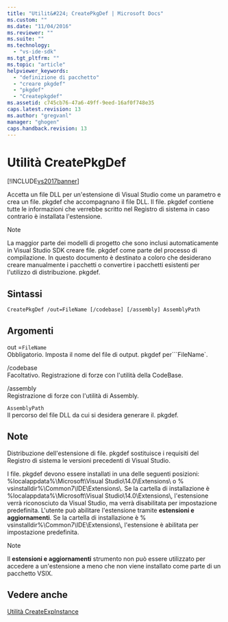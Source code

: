 ```yaml
---
title: "Utilit&#224; CreatePkgDef | Microsoft Docs"
ms.custom: ""
ms.date: "11/04/2016"
ms.reviewer: ""
ms.suite: ""
ms.technology: 
  - "vs-ide-sdk"
ms.tgt_pltfrm: ""
ms.topic: "article"
helpviewer_keywords: 
  - "definizione di pacchetto"
  - "creare pkgdef"
  - "pkgdef"
  - "Createpkgdef"
ms.assetid: c745cb76-47a6-49ff-9eed-16af0f748e35
caps.latest.revision: 13
ms.author: "gregvanl"
manager: "ghogen"
caps.handback.revision: 13
---
```

# Utilit&#224; CreatePkgDef
[!INCLUDE[vs2017banner](../../code-quality/includes/vs2017banner.md)]

Accetta un file DLL per un'estensione di Visual Studio come un parametro e crea un file. pkgdef che accompagnano il file DLL. Il file. pkgdef contiene tutte le informazioni che verrebbe scritto nel Registro di sistema in caso contrario è installata l'estensione.  
  
> [!NOTE]
>  La maggior parte dei modelli di progetto che sono inclusi automaticamente in Visual Studio SDK creare file. pkgdef come parte del processo di compilazione. In questo documento è destinato a coloro che desiderano creare manualmente i pacchetti o convertire i pacchetti esistenti per l'utilizzo di distribuzione. pkgdef.  
  
## Sintassi  
  
```  
CreatePkgDef /out=FileName [/codebase] [/assembly] AssemblyPath  
```  
  
## Argomenti  
 out \=`FileName`  
 Obbligatorio. Imposta il nome del file di output. pkgdef per```FileName`.  
  
 \/codebase  
 Facoltativo. Registrazione di forze con l'utilità della CodeBase.  
  
 \/assembly  
 Registrazione di forze con l'utilità di Assembly.  
  
 `AssemblyPath`  
 Il percorso del file DLL da cui si desidera generare il. pkgdef.  
  
## Note  
 Distribuzione dell'estensione di file. pkgdef sostituisce i requisiti del Registro di sistema le versioni precedenti di Visual Studio.  
  
 I file. pkgdef devono essere installati in una delle seguenti posizioni: %localappdata%\\Microsoft\\Visual Studio\\14.0\\Extensions\\ o % vsinstalldir%\\Common7\\IDE\\Extensions\\. Se la cartella di installazione è %localappdata%\\Microsoft\\Visual Studio\\14.0\\Extensions\\, l'estensione verrà riconosciuto da Visual Studio, ma verrà disabilitata per impostazione predefinita. L'utente può abilitare l'estensione tramite **estensioni e aggiornamenti**. Se la cartella di installazione è % vsinstalldir%\\Common7\\IDE\\Extensions\\, l'estensione è abilitata per impostazione predefinita.  
  
> [!NOTE]
>  Il **estensioni e aggiornamenti** strumento non può essere utilizzato per accedere a un'estensione a meno che non viene installato come parte di un pacchetto VSIX.  
  
## Vedere anche  
 [Utilità CreateExpInstance](../../extensibility/internals/createexpinstance-utility.md)